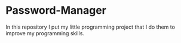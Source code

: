 # Password-Manager
In this repository I put my little programming project that I do them to improve my programming skills.
